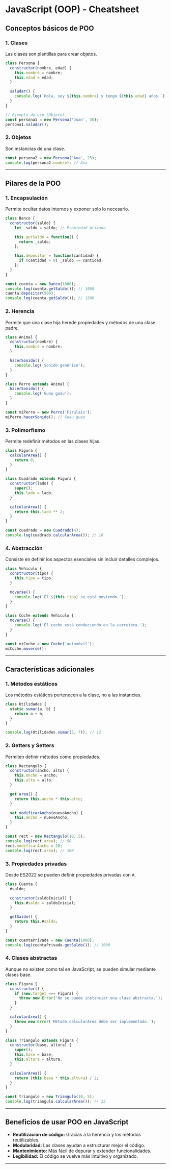 # JavaScript (OOP) - Cheatsheet

## **Conceptos básicos de POO**

### 1. **Clases**
Las clases son plantillas para crear objetos.

```javascript
class Persona {
  constructor(nombre, edad) {
    this.nombre = nombre;
    this.edad = edad;
  }

  saludar() {
    console.log(`Hola, soy ${this.nombre} y tengo ${this.edad} años.`);
  }
}

// Ejemplo de uso (Objeto)
const persona1 = new Persona('Juan', 30);
persona1.saludar();
```

### 2. **Objetos**
Son instancias de una clase.

```javascript
const persona2 = new Persona('Ana', 25);
console.log(persona2.nombre); // Ana
```

---

## **Pilares de la POO**

### 1. **Encapsulación**
Permite ocultar datos internos y exponer solo lo necesario.

```javascript
class Banco {
  constructor(saldo) {
    let _saldo = saldo; // Propiedad privada

    this.getSaldo = function() {
      return _saldo;
    };

    this.depositar = function(cantidad) {
      if (cantidad > 0) _saldo += cantidad;
    };
  }
}

const cuenta = new Banco(1000);
console.log(cuenta.getSaldo()); // 1000
cuenta.depositar(500);
console.log(cuenta.getSaldo()); // 1500
```

### 2. **Herencia**
Permite que una clase hija herede propiedades y métodos de una clase padre.

```javascript
class Animal {
  constructor(nombre) {
    this.nombre = nombre;
  }

  hacerSonido() {
    console.log('Sonido genérico');
  }
}

class Perro extends Animal {
  hacerSonido() {
    console.log('Guau guau');
  }
}

const miPerro = new Perro('Firulais');
miPerro.hacerSonido(); // Guau guau
```

### 3. **Polimorfismo**
Permite redefinir métodos en las clases hijas.

```javascript
class Figura {
  calcularArea() {
    return 0;
  }
}

class Cuadrado extends Figura {
  constructor(lado) {
    super();
    this.lado = lado;
  }

  calcularArea() {
    return this.lado ** 2;
  }
}

const cuadrado = new Cuadrado(4);
console.log(cuadrado.calcularArea()); // 16
```

### 4. **Abstracción**
Consiste en definir los aspectos esenciales sin incluir detalles complejos.

```javascript
class Vehiculo {
  constructor(tipo) {
    this.tipo = tipo;
  }

  moverse() {
    console.log(`El ${this.tipo} se está moviendo.`);
  }
}

class Coche extends Vehiculo {
  moverse() {
    console.log('El coche está conduciendo en la carretera.');
  }
}

const miCoche = new Coche('automóvil');
miCoche.moverse();
```

---

## **Características adicionales**

### 1. **Métodos estáticos**
Los métodos estáticos pertenecen a la clase, no a las instancias.

```javascript
class Utilidades {
  static sumar(a, b) {
    return a + b;
  }
}

console.log(Utilidades.sumar(5, 7)); // 12
```

### 2. **Getters y Setters**
Permiten definir métodos como propiedades.

```javascript
class Rectangulo {
  constructor(ancho, alto) {
    this.ancho = ancho;
    this.alto = alto;
  }

  get area() {
    return this.ancho * this.alto;
  }

  set modificarAncho(nuevoAncho) {
    this.ancho = nuevoAncho;
  }
}

const rect = new Rectangulo(10, 5);
console.log(rect.area); // 50
rect.modificarAncho = 20;
console.log(rect.area); // 100
```

### 3. **Propiedades privadas**
Desde ES2022 se pueden definir propiedades privadas con `#`.

```javascript
class Cuenta {
  #saldo;

  constructor(saldoInicial) {
    this.#saldo = saldoInicial;
  }

  getSaldo() {
    return this.#saldo;
  }
}

const cuentaPrivada = new Cuenta(1000);
console.log(cuentaPrivada.getSaldo()); // 1000
```

### 4. **Clases abstractas**
Aunque no existen como tal en JavaScript, se pueden simular mediante clases base.

```javascript
class Figura {
  constructor() {
    if (new.target === Figura) {
      throw new Error('No se puede instanciar una clase abstracta.');
    }
  }

  calcularArea() {
    throw new Error('Método calcularArea debe ser implementado.');
  }
}

class Triangulo extends Figura {
  constructor(base, altura) {
    super();
    this.base = base;
    this.altura = altura;
  }

  calcularArea() {
    return (this.base * this.altura) / 2;
  }
}

const triangulo = new Triangulo(10, 5);
console.log(triangulo.calcularArea()); // 25
```

---

## **Beneficios de usar POO en JavaScript**
- **Reutilización de código:** Gracias a la herencia y los métodos reutilizables.
- **Modularidad:** Las clases ayudan a estructurar mejor el código.
- **Mantenimiento:** Más fácil de depurar y extender funcionalidades.
- **Legibilidad:** El código se vuelve más intuitivo y organizado.

---